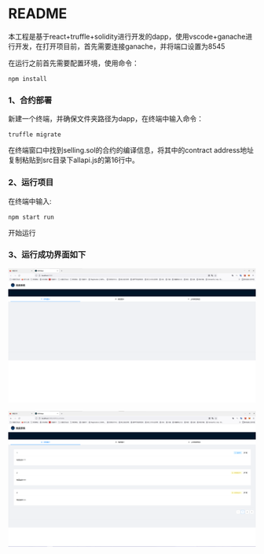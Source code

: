 # README

本工程是基于react+truffle+solidity进行开发的dapp，使用vscode+ganache进行开发，在打开项目前，首先需要连接ganache，并将端口设置为8545

在运行之前首先需要配置环境，使用命令：

```
npm install
```

### 1、合约部署

新建一个终端，并确保文件夹路径为dapp，在终端中输入命令：

```
truffle migrate
```

在终端窗口中找到selling.sol的合约的编译信息，将其中的contract address地址复制粘贴到src目录下allapi.js的第16行中。

### 2、运行项目

在终端中输入:

```
npm start run
```

开始运行

### 3、运行成功界面如下

![image-20211106113956083](.\assets\picture1)

![image-20211106114033229](.\assets\picture2)

